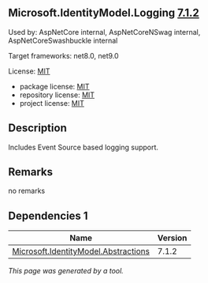 Microsoft.IdentityModel.Logging [7.1.2](https://www.nuget.org/packages/Microsoft.IdentityModel.Logging/7.1.2)
--------------------

Used by: AspNetCore internal, AspNetCoreNSwag internal, AspNetCoreSwashbuckle internal

Target frameworks: net8.0, net9.0

License: [MIT](../../../../licenses/mit) 

- package license: [MIT](https://licenses.nuget.org/MIT) 
- repository license: [MIT](https://github.com/AzureAD/azure-activedirectory-identitymodel-extensions-for-dotnet) 
- project license: [MIT](https://github.com/AzureAD/azure-activedirectory-identitymodel-extensions-for-dotnet) 

Description
-----------
Includes Event Source based logging support.

Remarks
-----------
no remarks


Dependencies 1
-----------

|Name|Version|
|----------|:----|
|[Microsoft.IdentityModel.Abstractions](../../../../packages/nuget.org/microsoft.identitymodel.abstractions/7.1.2)|7.1.2|

*This page was generated by a tool.*